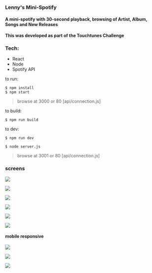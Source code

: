 ### Lenny's Mini-Spotify

#### A mini-spotify with 30-second playback, browsing of Artist, Album, Songs and New Releases
#### This was developed as part of the Touchtunes Challenge

### Tech:

- React
- Node
- Spotify API

to run:
```
$ npm install
$ npm start
```
> browse at 3000 or 80 [api/connection.js]


to build:
```
$ npm run build
```

to dev:

```
$ npm run dev
```

```
$ node server.js
```

> browse at 3001 or 80 [api/connection.js]


### screens

![](/screens/1.png)

![](/screens/2.png)

![](/screens/3.png)

![](/screens/4.png)

![](/screens/5.png)

![](/screens/6.png)


#### mobile responsive

![](/screens/mobile1.png)

![](/screens/mobile2.png)

![](/screens/mobile3.png)
